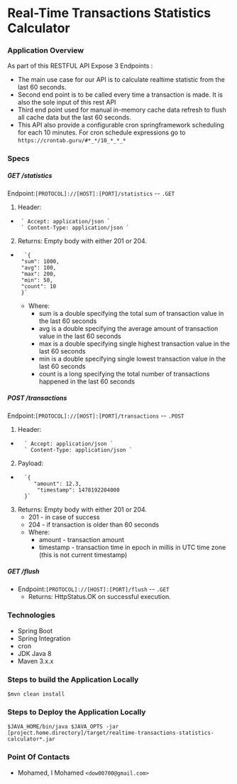 # Real-Time Transactions Statistics Calculator

### Application Overview
As part of this RESTFUL API Expose 3 Endpoints :
* The main use case for our API is to calculate realtime statistic from the last 60 seconds.
* Second end point is to be called every time a transaction is made. It is also the sole input of this rest API
* Third end point used for manual in-memory cache data refresh to flush all cache data but the last 60 seconds.
* This API also provide a configurable cron springframework scheduling for each 10 minutes. For cron schedule expressions go to `https://crontab.guru/#*_*/10_*_*_*`   
 
 ### Specs
  #####  GET​ ​/statistics 
  Endpoint:` [PROTOCOL]://[HOST]:[PORT]/statistics ` -- `.GET`
  1. Header: 
   *      ` Accept: application/json `
          ` Content-Type: application/json `
  
   2. Returns: Empty body with either 201 or 204.
  *       `{
         "sum": 1000,
         "avg": 100,
         "max": 200,
         "min": 50,
         "count": 10
         }`
      * Where:
         * sum is a double specifying the total sum of transaction value in the last 60 seconds
         * avg is a double specifying the average amount of transaction value in the last 60
  seconds
         * max is a double specifying single highest transaction value in the last 60 seconds
         * min is a double specifying single lowest transaction value in the last 60 seconds
         * count is a long specifying the total number of transactions happened in the last 60
  seconds
 
 ##### POST /transactions 
 Endpoint:` [PROTOCOL]://[HOST]:[PORT]/transactions ` -- `.POST`
 1. Header: 
 *       ` Accept: application/json `
         ` Content-Type: application/json `
 2. Payload:
 *       `{
            "amount": 12.3,
             "timestamp": 1478192204000
         }`
 3. Returns: Empty body with either 201 or 204.
       *  201 - in case of success
       *  204 - if transaction is older than 60 seconds     
       * Where:
           * amount - transaction amount
           * timestamp - transaction time in epoch in millis in UTC time zone (this is not current
 timestamp)
 
##### GET /flush 
  * Endpoint:` [PROTOCOL]://[HOST]:[PORT]/flush ` -- `.GET`
    * Returns: HttpStatus.OK on successful execution.

### Technologies

- Spring Boot
- Spring Integration
- cron 
- JDK Java 8
- Maven 3.x.x
 
### Steps to build the Application Locally

`$mvn clean install`

### Steps to Deploy  the Application Locally

`$JAVA_HOME/bin/java $JAVA_OPTS -jar [project.home.directory]/target/realtime-transactions-statistics-calculator*.jar`

 
### Point Of Contacts
 
- Mohamed, I Mohamed `<dow00700@gmail.com>`
